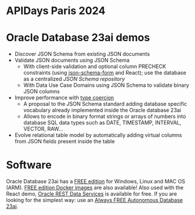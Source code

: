 # APIDays Paris 2024

# Oracle Database 23ai demos
- Discover JSON Schema from existing JSON documents
- Validate JSON documents using JSON Schema
    - With client-side validation and optional column PRECHECK constraints (using [json-schema-form](https://github.com/remoteoss/json-schema-form) and React); use the database as a centralized _JSON Schema repository_
    - With Data Use Case Domains using JSON Schema to validate binary JSON columns
- Improve performance with [type coercion](https://github.com/json-schema-org/vocab-database/blob/main/database.md)
    - A proposal to the JSON Schema standard adding database specific vocabulary already implemented inside the Oracle database 23ai
    - Allows to encode in binary format strings or arrays of numbers into database SQL data types such as DATE, TIMESTAMP, INTERVAL, VECTOR, RAW...
- Evolve relational table model by automatically adding virtual columns from JSON fields present inside the table

# Software
Oracle Database 23ai has a [FREE edition](oracle.com/database/free) for Windows, Linux and MAC OS (ARM). [FREE edition Docker images](https://hub.docker.com/r/gvenzl/oracle-free) are also available! Also used with the React demo, [Oracle REST Data Services](oracle.com/ords) is available for free. If you are looking for the simplest way: use an [Always FREE Autonomous Database 23ai](oracle.com/cloud/free).
